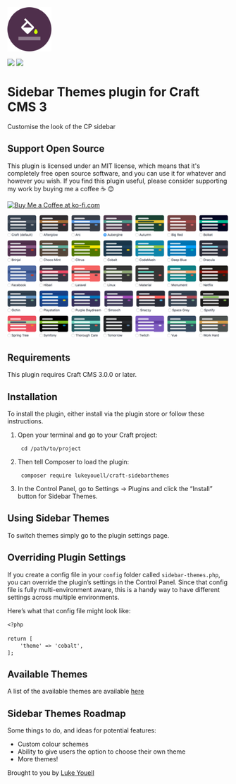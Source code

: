 <img src="src/icon.svg" alt="icon" width="100" height="100">

![](https://img.shields.io/github/release/lukeyouell/craft-sidebarthemes.svg?style=flat)
![](https://img.shields.io/packagist/dt/lukeyouell/craft-sidebarthemes.svg?style=flat)

# Sidebar Themes plugin for Craft CMS 3

Customise the look of the CP sidebar

## Support Open Source

This plugin is licensed under an MIT license, which means that it's completely free open source software, and you can use it for whatever and however you wish. If you find this plugin useful, please consider supporting my work by buying me a coffee ☕ 😊

[<img height="36" src="https://az743702.vo.msecnd.net/cdn/kofi3.png" alt="Buy Me a Coffee at ko-fi.com">](https://ko-fi.com/lukeyouell)

<img src="resources/img/screenshot-1.0.5.png" alt="screenshot">

## Requirements

This plugin requires Craft CMS 3.0.0 or later.

## Installation

To install the plugin, either install via the plugin store or follow these instructions.

1. Open your terminal and go to your Craft project:

        cd /path/to/project

2. Then tell Composer to load the plugin:

        composer require lukeyouell/craft-sidebarthemes

3. In the Control Panel, go to Settings → Plugins and click the “Install” button for Sidebar Themes.

## Using Sidebar Themes

To switch themes simply go to the plugin settings page.

## Overriding Plugin Settings

If you create a config file in your `config` folder called `sidebar-themes.php`, you can override the plugin’s settings in the Control Panel. Since that config file is fully multi-environment aware, this is a handy way to have different settings across multiple environments.

Here’s what that config file might look like:

```twig
<?php

return [
    'theme' => 'cobalt',
];
```

## Available Themes

A list of the available themes are available [here](THEMES.md)

## Sidebar Themes Roadmap

Some things to do, and ideas for potential features:

- Custom colour schemes
- Ability to give users the option to choose their own theme
- More themes!

Brought to you by [Luke Youell](https://github.com/lukeyouell)

